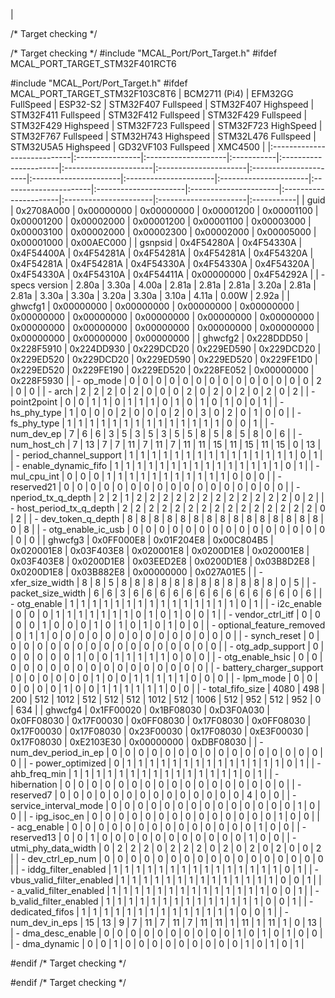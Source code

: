 |

/*	Target checking	*/

/*	Target checking	*/
#include "MCAL_Port/Port_Target.h"
#ifdef MCAL_PORT_TARGET_STM32F401RCT6

#include "MCAL_Port/Port_Target.h"
#ifdef MCAL_PORT_TARGET_STM32F103C8T6
                             | BCM2711 (Pi4)   | EFM32GG FullSpeed   | ESP32-S2   | STM32F407 Fullspeed   | STM32F407 Highspeed   | STM32F411 Fullspeed   | STM32F412 Fullspeed   | STM32F429 Fullspeed   | STM32F429 Highspeed   | STM32F723 Fullspeed   | STM32F723 HighSpeed   | STM32F767 Fullspeed   | STM32H743 Highspeed   | STM32L476 Fullspeed   | STM32U5A5 Highspeed   | GD32VF103 Fullspeed   | XMC4500    |
|:----------------------------|:----------------|:--------------------|:-----------|:----------------------|:----------------------|:----------------------|:----------------------|:----------------------|:----------------------|:----------------------|:----------------------|:----------------------|:----------------------|:----------------------|:----------------------|:----------------------|:-----------|
| guid                        | 0x2708A000      | 0x00000000          | 0x00000000 | 0x00001200            | 0x00001100            | 0x00001200            | 0x00002000            | 0x00001200            | 0x00001100            | 0x00003000            | 0x00003100            | 0x00002000            | 0x00002300            | 0x00002000            | 0x00005000            | 0x00001000            | 0x00AEC000 |
| gsnpsid                     | 0x4F54280A      | 0x4F54330A          | 0x4F54400A | 0x4F54281A            | 0x4F54281A            | 0x4F54281A            | 0x4F54320A            | 0x4F54281A            | 0x4F54281A            | 0x4F54330A            | 0x4F54330A            | 0x4F54320A            | 0x4F54330A            | 0x4F54310A            | 0x4F54411A            | 0x00000000            | 0x4F54292A |
| - specs version             | 2.80a           | 3.30a               | 4.00a      | 2.81a                 | 2.81a                 | 2.81a                 | 3.20a                 | 2.81a                 | 2.81a                 | 3.30a                 | 3.30a                 | 3.20a                 | 3.30a                 | 3.10a                 | 4.11a                 | 0.00W                 | 2.92a      |
| ghwcfg1                     | 0x00000000      | 0x00000000          | 0x00000000 | 0x00000000            | 0x00000000            | 0x00000000            | 0x00000000            | 0x00000000            | 0x00000000            | 0x00000000            | 0x00000000            | 0x00000000            | 0x00000000            | 0x00000000            | 0x00000000            | 0x00000000            | 0x00000000 |
| ghwcfg2                     | 0x228DDD50      | 0x228F5910          | 0x224DD930 | 0x229DCD20            | 0x229ED590            | 0x229DCD20            | 0x229ED520            | 0x229DCD20            | 0x229ED590            | 0x229ED520            | 0x229FE1D0            | 0x229ED520            | 0x229FE190            | 0x229ED520            | 0x228FE052            | 0x00000000            | 0x228F5930 |
| - op_mode                   | 0               | 0                   | 0          | 0                     | 0                     | 0                     | 0                     | 0                     | 0                     | 0                     | 0                     | 0                     | 0                     | 0                     | 2                     | 0                     | 0          |
| - arch                      | 2               | 2                   | 2          | 0                     | 2                     | 0                     | 0                     | 0                     | 2                     | 0                     | 2                     | 0                     | 2                     | 0                     | 2                     | 0                     | 2          |
| - point2point               | 0               | 0                   | 1          | 1                     | 0                     | 1                     | 1                     | 1                     | 0                     | 1                     | 0                     | 1                     | 0                     | 1                     | 0                     | 0                     | 1          |
| - hs_phy_type               | 1               | 0                   | 0          | 0                     | 2                     | 0                     | 0                     | 0                     | 2                     | 0                     | 3                     | 0                     | 2                     | 0                     | 1                     | 0                     | 0          |
| - fs_phy_type               | 1               | 1                   | 1          | 1                     | 1                     | 1                     | 1                     | 1                     | 1                     | 1                     | 1                     | 1                     | 1                     | 1                     | 0                     | 0                     | 1          |
| - num_dev_ep                | 7               | 6                   | 6          | 3                     | 5                     | 3                     | 5                     | 3                     | 5                     | 5                     | 8                     | 5                     | 8                     | 5                     | 8                     | 0                     | 6          |
| - num_host_ch               | 7               | 13                  | 7          | 7                     | 11                    | 7                     | 11                    | 7                     | 11                    | 11                    | 15                    | 11                    | 15                    | 11                    | 15                    | 0                     | 13         |
| - period_channel_support    | 1               | 1                   | 1          | 1                     | 1                     | 1                     | 1                     | 1                     | 1                     | 1                     | 1                     | 1                     | 1                     | 1                     | 1                     | 0                     | 1          |
| - enable_dynamic_fifo       | 1               | 1                   | 1          | 1                     | 1                     | 1                     | 1                     | 1                     | 1                     | 1                     | 1                     | 1                     | 1                     | 1                     | 1                     | 0                     | 1          |
| - mul_cpu_int               | 0               | 0                   | 0          | 1                     | 1                     | 1                     | 1                     | 1                     | 1                     | 1                     | 1                     | 1                     | 1                     | 1                     | 0                     | 0                     | 0          |
| - reserved21                | 0               | 0                   | 0          | 0                     | 0                     | 0                     | 0                     | 0                     | 0                     | 0                     | 0                     | 0                     | 0                     | 0                     | 0                     | 0                     | 0          |
| - nperiod_tx_q_depth        | 2               | 2                   | 1          | 2                     | 2                     | 2                     | 2                     | 2                     | 2                     | 2                     | 2                     | 2                     | 2                     | 2                     | 2                     | 0                     | 2          |
| - host_period_tx_q_depth    | 2               | 2                   | 2          | 2                     | 2                     | 2                     | 2                     | 2                     | 2                     | 2                     | 2                     | 2                     | 2                     | 2                     | 2                     | 0                     | 2          |
| - dev_token_q_depth         | 8               | 8                   | 8          | 8                     | 8                     | 8                     | 8                     | 8                     | 8                     | 8                     | 8                     | 8                     | 8                     | 8                     | 8                     | 0                     | 8          |
| - otg_enable_ic_usb         | 0               | 0                   | 0          | 0                     | 0                     | 0                     | 0                     | 0                     | 0                     | 0                     | 0                     | 0                     | 0                     | 0                     | 0                     | 0                     | 0          |
| ghwcfg3                     | 0x0FF000E8      | 0x01F204E8          | 0x00C804B5 | 0x020001E8            | 0x03F403E8            | 0x020001E8            | 0x0200D1E8            | 0x020001E8            | 0x03F403E8            | 0x0200D1E8            | 0x03EED2E8            | 0x0200D1E8            | 0x03B8D2E8            | 0x0200D1E8            | 0x03B882E8            | 0x00000000            | 0x027A01E5 |
| - xfer_size_width           | 8               | 8                   | 5          | 8                     | 8                     | 8                     | 8                     | 8                     | 8                     | 8                     | 8                     | 8                     | 8                     | 8                     | 8                     | 0                     | 5          |
| - packet_size_width         | 6               | 6                   | 3          | 6                     | 6                     | 6                     | 6                     | 6                     | 6                     | 6                     | 6                     | 6                     | 6                     | 6                     | 6                     | 0                     | 6          |
| - otg_enable                | 1               | 1                   | 1          | 1                     | 1                     | 1                     | 1                     | 1                     | 1                     | 1                     | 1                     | 1                     | 1                     | 1                     | 1                     | 0                     | 1          |
| - i2c_enable                | 0               | 0                   | 0          | 1                     | 1                     | 1                     | 1                     | 1                     | 1                     | 1                     | 0                     | 1                     | 0                     | 1                     | 0                     | 0                     | 1          |
| - vendor_ctrl_itf           | 0               | 0                   | 0          | 0                     | 1                     | 0                     | 0                     | 0                     | 1                     | 0                     | 1                     | 0                     | 1                     | 0                     | 1                     | 0                     | 0          |
| - optional_feature_removed  | 0               | 1                   | 1          | 0                     | 0                     | 0                     | 0                     | 0                     | 0                     | 0                     | 0                     | 0                     | 0                     | 0                     | 0                     | 0                     | 0          |
| - synch_reset               | 0               | 0                   | 0          | 0                     | 0                     | 0                     | 0                     | 0                     | 0                     | 0                     | 0                     | 0                     | 0                     | 0                     | 0                     | 0                     | 0          |
| - otg_adp_support           | 0               | 0                   | 0          | 0                     | 0                     | 0                     | 1                     | 0                     | 0                     | 1                     | 1                     | 1                     | 1                     | 1                     | 0                     | 0                     | 0          |
| - otg_enable_hsic           | 0               | 0                   | 0          | 0                     | 0                     | 0                     | 0                     | 0                     | 0                     | 0                     | 0                     | 0                     | 0                     | 0                     | 0                     | 0                     | 0          |
| - battery_charger_support   | 0               | 0                   | 0          | 0                     | 0                     | 0                     | 1                     | 0                     | 0                     | 1                     | 1                     | 1                     | 1                     | 1                     | 0                     | 0                     | 0          |
| - lpm_mode                  | 0               | 0                   | 0          | 0                     | 0                     | 0                     | 1                     | 0                     | 0                     | 1                     | 1                     | 1                     | 1                     | 1                     | 1                     | 0                     | 0          |
| - total_fifo_size           | 4080            | 498                 | 200        | 512                   | 1012                  | 512                   | 512                   | 512                   | 1012                  | 512                   | 1006                  | 512                   | 952                   | 512                   | 952                   | 0                     | 634        |
| ghwcfg4                     | 0x1FF00020      | 0x1BF08030          | 0xD3F0A030 | 0x0FF08030            | 0x17F00030            | 0x0FF08030            | 0x17F08030            | 0x0FF08030            | 0x17F00030            | 0x17F08030            | 0x23F00030            | 0x17F08030            | 0xE3F00030            | 0x17F08030            | 0xE2103E30            | 0x00000000            | 0xDBF08030 |
| - num_dev_period_in_ep      | 0               | 0                   | 0          | 0                     | 0                     | 0                     | 0                     | 0                     | 0                     | 0                     | 0                     | 0                     | 0                     | 0                     | 0                     | 0                     | 0          |
| - power_optimized           | 0               | 1                   | 1          | 1                     | 1                     | 1                     | 1                     | 1                     | 1                     | 1                     | 1                     | 1                     | 1                     | 1                     | 1                     | 0                     | 1          |
| - ahb_freq_min              | 1               | 1                   | 1          | 1                     | 1                     | 1                     | 1                     | 1                     | 1                     | 1                     | 1                     | 1                     | 1                     | 1                     | 1                     | 0                     | 1          |
| - hibernation               | 0               | 0                   | 0          | 0                     | 0                     | 0                     | 0                     | 0                     | 0                     | 0                     | 0                     | 0                     | 0                     | 0                     | 0                     | 0                     | 0          |
| - reserved7                 | 0               | 0                   | 0          | 0                     | 0                     | 0                     | 0                     | 0                     | 0                     | 0                     | 0                     | 0                     | 0                     | 0                     | 4                     | 0                     | 0          |
| - service_interval_mode     | 0               | 0                   | 0          | 0                     | 0                     | 0                     | 0                     | 0                     | 0                     | 0                     | 0                     | 0                     | 0                     | 0                     | 1                     | 0                     | 0          |
| - ipg_isoc_en               | 0               | 0                   | 0          | 0                     | 0                     | 0                     | 0                     | 0                     | 0                     | 0                     | 0                     | 0                     | 0                     | 0                     | 1                     | 0                     | 0          |
| - acg_enable                | 0               | 0                   | 0          | 0                     | 0                     | 0                     | 0                     | 0                     | 0                     | 0                     | 0                     | 0                     | 0                     | 0                     | 1                     | 0                     | 0          |
| - reserved13                | 0               | 0                   | 1          | 0                     | 0                     | 0                     | 0                     | 0                     | 0                     | 0                     | 0                     | 0                     | 0                     | 0                     | 1                     | 0                     | 0          |
| - utmi_phy_data_width       | 0               | 2                   | 2          | 2                     | 0                     | 2                     | 2                     | 2                     | 0                     | 2                     | 0                     | 2                     | 0                     | 2                     | 0                     | 0                     | 2          |
| - dev_ctrl_ep_num           | 0               | 0                   | 0          | 0                     | 0                     | 0                     | 0                     | 0                     | 0                     | 0                     | 0                     | 0                     | 0                     | 0                     | 0                     | 0                     | 0          |
| - iddg_filter_enabled       | 1               | 1                   | 1          | 1                     | 1                     | 1                     | 1                     | 1                     | 1                     | 1                     | 1                     | 1                     | 1                     | 1                     | 1                     | 0                     | 1          |
| - vbus_valid_filter_enabled | 1               | 1                   | 1          | 1                     | 1                     | 1                     | 1                     | 1                     | 1                     | 1                     | 1                     | 1                     | 1                     | 1                     | 0                     | 0                     | 1          |
| - a_valid_filter_enabled    | 1               | 1                   | 1          | 1                     | 1                     | 1                     | 1                     | 1                     | 1                     | 1                     | 1                     | 1                     | 1                     | 1                     | 0                     | 0                     | 1          |
| - b_valid_filter_enabled    | 1               | 1                   | 1          | 1                     | 1                     | 1                     | 1                     | 1                     | 1                     | 1                     | 1                     | 1                     | 1                     | 1                     | 0                     | 0                     | 1          |
| - dedicated_fifos           | 1               | 1                   | 1          | 1                     | 1                     | 1                     | 1                     | 1                     | 1                     | 1                     | 1                     | 1                     | 1                     | 1                     | 0                     | 0                     | 1          |
| - num_dev_in_eps            | 15              | 13                  | 9          | 7                     | 11                    | 7                     | 11                    | 7                     | 11                    | 11                    | 1                     | 11                    | 1                     | 11                    | 1                     | 0                     | 13         |
| - dma_desc_enable           | 0               | 0                   | 0          | 0                     | 0                     | 0                     | 0                     | 0                     | 0                     | 0                     | 1                     | 0                     | 1                     | 0                     | 1                     | 0                     | 0          |
| - dma_dynamic               | 0               | 0                   | 1          | 0                     | 0                     | 0                     | 0                     | 0                     | 0                     | 0                     | 0                     | 0                     | 1                     | 0                     | 1                     | 0                     | 1          |


#endif /* Target checking */

#endif /* Target checking */